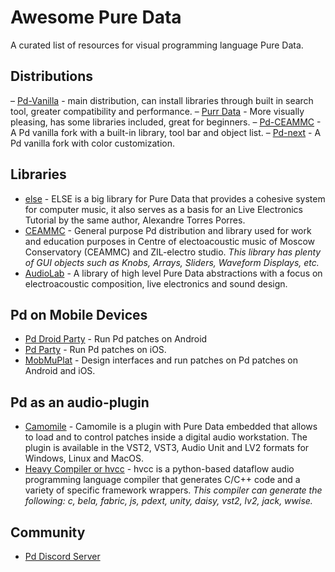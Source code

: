 # Awesome Pure Data
A curated list of resources for visual programming language Pure Data.

## Distributions
– [Pd-Vanilla](http://msp.ucsd.edu/software.html) - main distribution, can install libraries through built in search tool, greater compatibility and performance.
– [Purr Data](https://www.purrdata.net/) - More visually pleasing, has some libraries included, great for beginners.
– [Pd-CEAMMC](https://github.com/uliss/pure-data/releases) - A Pd vanilla fork with a built-in library, tool bar and object list.
– [Pd-next](https://github.com/sebshader/pdnext/releases/) - A Pd vanilla fork with color customization.

## Libraries
- [else](https://github.com/porres/pd-else) - ELSE is a big library for Pure Data that provides a cohesive system for computer music, it also serves as a basis for an Live Electronics Tutorial by the same author, Alexandre Torres Porres.
- [CEAMMC](https://github.com/uliss/pure-data/releases) - General purpose Pd distribution and library used for work and education purposes in Centre of electoacoustic music of Moscow Conservatory (CEAMMC) and ZIL-electro studio.
*This library has plenty of GUI objects such as Knobs, Arrays, Sliders, Waveform Displays, etc.*
- [AudioLab](https://github.com/solipd/AudioLab) - A library of high level Pure Data abstractions with a focus on electroacoustic composition, live electronics and sound design.

## Pd on Mobile Devices
- [Pd Droid Party](https://droidparty.net/) - Run Pd patches on Android
- [Pd Party](http://danomatika.com/code/pdparty) - Run Pd patches on iOS.
- [MobMuPlat](https://danieliglesia.com/mobmuplat/) - Design interfaces and run patches on Pd patches on Android and iOS.

## Pd as an audio-plugin
- [Camomile](https://github.com/pierreguillot/Camomile/releases) - Camomile is a plugin with Pure Data embedded that allows to load and to control patches inside a digital audio workstation. The plugin is available in the VST2, VST3, Audio Unit and LV2 formats for Windows, Linux and MacOS.
- [Heavy Compiler or hvcc](https://github.com/Wasted-Audio/hvcc) - hvcc is a python-based dataflow audio programming language compiler that generates C/C++ code and a variety of specific framework wrappers.
*This compiler can generate the following: c, bela, fabric, js, pdext, unity, daisy, vst2, lv2, jack, wwise.*

## Community
- [Pd Discord Server](https://discord.gg/aNd8RrT)
